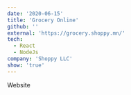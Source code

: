 ```yaml
---
date: '2020-06-15'
title: 'Grocery Online'
github: ''
external: 'https://grocery.shoppy.mn/'
tech:
  - React
  - NodeJs
company: 'Shoppy LLC'
show: 'true'
---
```


Website
